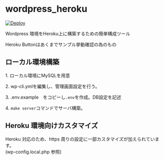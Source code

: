 # wordpress_heroku

[![Deploy](https://www.herokucdn.com/deploy/button.svg)](https://heroku.com/deploy)

Wordpress 環境をHeroku上に構築するための簡単構成ツール

Heroku Buttonはあくまでサンプル挙動確認の為のもの

## ローカル環境構築

1\. ローカル環境にMySQLを用意

2\. wp-cli.ymlを編集し、管理画面設定を行う。

3\. .env.example　をコピーし`.env`を作成。DB設定を記述

4\. `make server`コマンドでサーバ構築。

## Heroku 環境向けカスタマイズ

Heroku 対応のため、https 周りの設定に一部カスタマイズが加えられています。  
(wp-config.local.php 参照)


